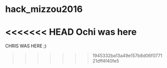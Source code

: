 # hack_mizzou2016
<<<<<<< HEAD
Ochi was here
=======

CHRIS WAS HERE ;) 
>>>>>>> 1945332ba13a49e157b8d06f077121dff4f40fe5
